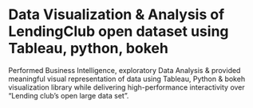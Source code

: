 # Data Visualization & Analysis of LendingClub open dataset using Tableau, python, bokeh
Performed Business Intelligence, exploratory Data Analysis & provided meaningful visual representation of data using Tableau, Python & bokeh visualization library while delivering high-performance interactivity over “Lending club’s open large data set”.
